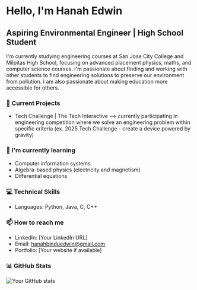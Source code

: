 # Hello, I'm Hanah Edwin
## Aspiring Environmental Engineer | High School Student

I'm currently studying engineering courses at San Jose City College and Milpitas High School, 
focusing on advanced placement physics, maths, and computer science courses.
I'm passionate about finding and working with other students to find engineering 
solutions to preserve our environment from pollution. I am also passionate about making education
more accessible for others.

### 🔭 Current Projects
- Tech Challenge | The Tech Interactive --> currently participating in engineering competition where we solve
an engineering problem within specific criteria (ex. 2025 Tech Challenge - create a device powered by
gravity)

### 🌱 I'm currently learning
- Computer information systems
- Algebra-based physics (electricity and magnetism)
- Differential equations

### 💻 Technical Skills
- Languages: Python, Java, C, C++

### 📫 How to reach me
- LinkedIn: [Your LinkedIn URL]
- Email: hanahbinduedwin@gmail.com
- Portfolio: [Your website if available]

### 📊 GitHub Stats
![Your GitHub stats](https://github-readme-stats.vercel.app/api?username=yourusername)
